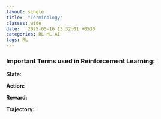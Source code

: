 ```yaml
---
layout: single
title:  "Terminology"
classes: wide
date:   2025-05-16 13:32:01 +0530
categories: RL ML AI
tags: RL
---
```


<h3>Important Terms used in Reinforcement Learning:</h3>
<div>
<p><b>State:</b></p>

<p><b>Action:</b></p>

<p><b>Reward:</b></p>


<p><b>Trajectory:</b></p>
  
</div>
